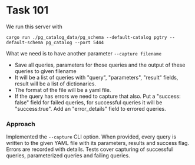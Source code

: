# Task 101

We run this server with 

```
cargo run ./pg_catalog_data/pg_schema --default-catalog pgtry --default-schema pg_catalog --port 5444
```

What we need is to have another parameter `--capture filename`  
- Save all queries, parameters for those queries and the output of these queries to given filename
- It will be a list of queries with "query", "parameters", "result" fields, result will be a list of dictionaries.
- The format of the file will be a yaml file.
- If the query has errors we need to capture that also. Put a "success: false" field for failed queries, for successful queries it will be "success:true". Add an  "error_details" field to errored queries.

### Approach

Implemented the `--capture` CLI option. When provided, every query is written to
the given YAML file with its parameters, results and success flag. Errors are
recorded with details. Tests cover capturing of successful queries, parameterized
queries and failing queries.


